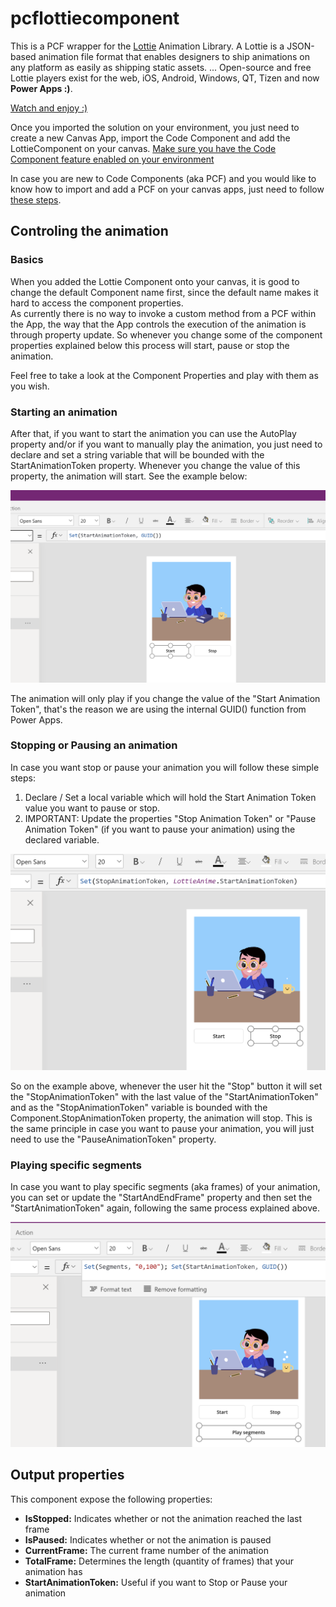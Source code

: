 # pcflottiecomponent
This is a PCF wrapper for the [Lottie](http://lottiefiles.com) Animation Library. A Lottie is a JSON-based animation file format that enables designers to ship animations on any platform as easily as shipping static assets. ... Open-source and free Lottie players exist for the web, iOS, Android, Windows, QT, Tizen and now **Power Apps :)**.<br/>

[Watch and enjoy :)](https://youtu.be/RC1P0RsiqSE)

Once you imported the solution on your environment, you just need to create a new Canvas App, import the Code Component and add the LottieComponent on your canvas.
[Make sure you have the Code Component feature enabled on your environment](https://docs.microsoft.com/en-us/powerapps/developer/component-framework/component-framework-for-canvas-apps#enable-power-apps-component-framework-feature)


In case you are new to Code Components (aka PCF) and you would like to know how to import and add a PCF on your canvas apps, just need to follow [these steps](https://docs.microsoft.com/en-us/powerapps/developer/component-framework/component-framework-for-canvas-apps#add-components-to-a-canvas-app).


## Controling the animation
### Basics
When you added the Lottie Component onto your canvas, it is good to change the default Component name first, since the default name makes it hard to access the component properties. <br/>
As currently there is no way to invoke a custom method from a PCF within the App, the way that the App controls the execution of the animation is through property update. 
So whenever you change some of the component properties explained below this process will start, pause or stop the animation. <br/>

Feel free to take a look at the Component Properties and play with them as you wish.

### Starting an animation
After that, if you want to start the animation you can use the AutoPlay property and/or if you want to manually play the animation, you just need to declare and set a string variable that will be bounded with the StartAnimationToken property. Whenever you change the value of this property, the animation will start. See the example below:

<img src="/docs/assets/setAnimationToken.png" alt="Start Animation Token" width="600"/>

The animation will only play if you change the value of the "Start Animation Token", that's the reason we are using the internal GUID() function from Power Apps.

### Stopping or Pausing an animation
In case you want stop or pause your animation you will follow these simple steps: 
1. Declare / Set a local variable which will hold the Start Animation Token value you want to pause or stop.
2. IMPORTANT: Update the properties "Stop Animation Token" or "Pause Animation Token" (if you want to pause your animation) using the declared variable.

<img src="/docs/assets/stopAnimationToken.png" alt="Start Animation Token" width="600"/>

So on the example above, whenever the user hit the "Stop" button it will set the "StopAnimationToken" with the last value of the "StartAnimationToken" and as the "StopAnimationToken" variable is bounded with the Component.StopAnimationToken property, the animation will stop. This is the same principle in case you want to pause your animation, you will just need to use the "PauseAnimationToken" property.

### Playing specific segments
In case you want to play specific segments (aka frames) of your animation, you can set or update the "StartAndEndFrame" property and then set the "StartAnimationToken" again, following the same process explained above.

<img src="/docs/assets/playSegments.png" alt="Start Animation Token" width="600"/>

## Output properties
This component expose the following properties:

* **IsStopped:** Indicates whether or not the animation reached the last frame
* **IsPaused:** Indicates whether or not the animation is paused
* **CurrentFrame:** The current frame number of the animation
* **TotalFrame:** Determines the length (quantity of frames) that your animation has
* **StartAnimationToken:** Useful if you want to Stop or Pause your animation
